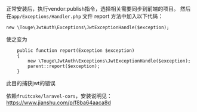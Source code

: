 
正常安装后，执行vendor:publish指令，选择相关需要同步到前端的项目。
然后在```app/Exceptions/Handler.php``` 文件 report 方法中加入以下代码：
```
new \Touge\JwtAuth\Exceptions\JwtExceptionHandle($exception);
```
使之变为
```
    public function report(Exception $exception)
    {
        new \Touge\JwtAuth\Exceptions\JwtExceptionHandle($exception);
        parent::report($exception);
    }
```
此目的捕获jwt的错误


依赖```fruitcake/laravel-cors```，安装说明见：https://www.jianshu.com/p/f8ba64aaca8d